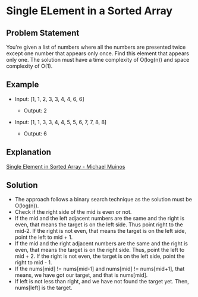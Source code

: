# Single ELement in a Sorted Array

## Problem Statement

You're given a list of numbers where all the numbers are presented twice except one number that appears only once. Find this element that appears only one.
The solution must have a time complexity of O(log(n)) and space complexity of O(1).

## Example

- Input: [1, 1, 2, 3, 3, 4, 4, 6, 6]
  - Output: 2

- Input: [1, 1, 3, 3, 4, 4, 5, 5, 6, 7, 7, 8, 8]
  - Output: 6

## Explanation

[Single Element in Sorted Array - Michael Muinos](https://youtu.be/4Gi8uAz666s)

## Solution

- The approach follows a binary search technique as the solution must be O(log(n)).
- Check if the right side of the mid is even or not.
- If the mid and the left adjacent numbers are the same and the right is even, that means the target is on the left side. Thus point right to the mid-2. If the right is not even, that means the target is on the left side, point the left to mid + 1.
- If the mid and the right adjacent numbers are the same and the right is even, that means the target is on the right side. Thus, point the left to mid + 2. If the right is not even, the target is on the left side, point the right to mid - 1.
- If the nums[mid] != nums[mid-1] and nums[mid] != nums[mid+1], that means, we have got our target, and that is nums[mid].
- If left is not less than right, and we have not found the target yet. Then, nums[left] is the target.
